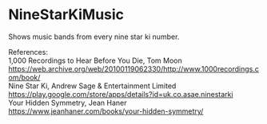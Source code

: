 # NineStarKiMusic
Shows music bands from every nine star ki number.

References:
<br />
1,000 Recordings to Hear Before You Die, Tom Moon
https://web.archive.org/web/20100119062330/http://www.1000recordings.com/book/
<br />
Nine Star Ki, Andrew Sage & Entertainment Limited
https://play.google.com/store/apps/details?id=uk.co.asae.ninestarki
<br />
Your Hidden Symmetry, Jean Haner
https://www.jeanhaner.com/books/your-hidden-symmetry/
